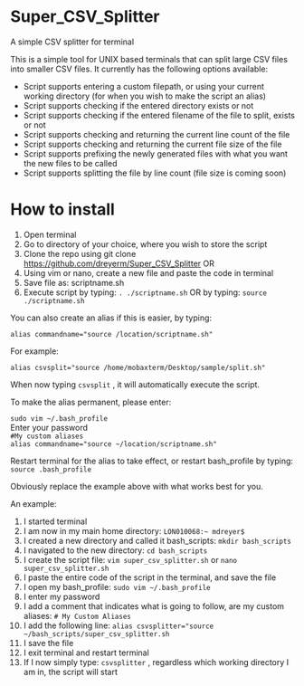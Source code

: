 # Super_CSV_Splitter
A simple CSV splitter for terminal

This is a simple tool for UNIX based terminals that can split large CSV files into smaller CSV files.
It currently has the following options available:

* Script supports entering a custom filepath, or using your current working directory (for when you wish to make the script an alias)
* Script supports checking if the entered directory exists or not
* Script supports checking if the entered filename of the file to split, exists or not
* Script supports checking and returning the current line count of the file
* Script supports checking and returning the current file size of the file
* Script supports prefixing the newly generated files with what you want the new files to be called
* Script supports splitting the file by line count (file size is coming soon)

# How to install

1. Open terminal
2. Go to directory of your choice, where you wish to store the script
3. Clone the repo using git clone https://github.com/dreyerm/Super_CSV_Splitter  OR
4. Using vim or nano, create a new file and paste the code in terminal
5. Save file as: scriptname.sh
6. Execute script by typing: ```. ./scriptname.sh```  OR  by typing: ```source ./scriptname.sh```

You can also create an alias if this is easier, by typing:

```alias commandname="source /location/scriptname.sh"```

For example:

```alias csvsplit="source /home/mobaxterm/Desktop/sample/split.sh"```

When now typing ```csvsplit``` , it will automatically execute the script.

To make the alias permanent, please enter:

```sudo vim ~/.bash_profile```<br/>
Enter your password<br/>
```#My custom aliases```<br/>
```alias commandname="source ~/location/scriptname.sh"```<br/>

Restart terminal for the alias to take effect, or restart bash_profile by typing:<br/>
```source .bash_profile``` <br/>

Obviously replace the example above with what works best for you.

An example:

1. I started terminal <br/>
2. I am now in my main home directory: ```LON010068:~ mdreyer$``` <br/>
3. I created a new directory and called it bash_scripts: ```mkdir bash_scripts```<br/>
4. I navigated to the new directory: ```cd bash_scripts```<br/>
5. I create the script file: ```vim super_csv_splitter.sh``` or ```nano super_csv_splitter.sh```<br/>
6. I paste the entire code of the script in the terminal, and save the file<br/>
7. I open my bash_profile: ```sudo vim ~/.bash_profile```<br/>
8. I enter my password<br/>
9. I add a comment that indicates what is going to follow, are my custom aliases: ```# My Custom Aliases```<br/>
10. I add the following line: ```alias csvsplitter="source ~/bash_scripts/super_csv_splitter.sh```<br/>
11. I save the file<br/>
12. I exit terminal and restart terminal<br/>
13. If I now simply type: ```csvsplitter``` , regardless which working directory I am in, the script will start
